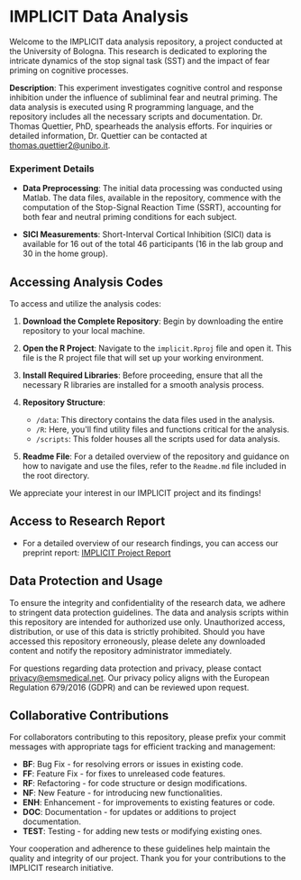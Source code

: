 # IMPLICIT Data Analysis

Welcome to the IMPLICIT data analysis repository, a project conducted at the University of Bologna. This research is dedicated to exploring the intricate dynamics of the stop signal task (SST) and the impact of fear priming on cognitive processes.

**Description**: This experiment investigates cognitive control and response inhibition under the influence of subliminal fear and neutral priming. The data analysis is executed using R programming language, and the repository includes all the necessary scripts and documentation. Dr. Thomas Quettier, PhD, spearheads the analysis efforts. For inquiries or detailed information, Dr. Quettier can be contacted at thomas.quettier2@unibo.it.

### Experiment Details

- **Data Preprocessing**: The initial data processing was conducted using Matlab. The data files, available in the repository, commence with the computation of the Stop-Signal Reaction Time (SSRT), accounting for both fear and neutral priming conditions for each subject.

- **SICI Measurements**: Short-Interval Cortical Inhibition (SICI) data is available for 16 out of the total 46 participants (16 in the lab group and 30 in the home group).

## Accessing Analysis Codes

To access and utilize the analysis codes:

1. **Download the Complete Repository**: Begin by downloading the entire repository to your local machine.

2. **Open the R Project**: Navigate to the `implicit.Rproj` file and open it. This file is the R project file that will set up your working environment.

3. **Install Required Libraries**: Before proceeding, ensure that all the necessary R libraries are installed for a smooth analysis process.

4. **Repository Structure**: 
   - `/data`: This directory contains the data files used in the analysis.
   - `/R`: Here, you'll find utility files and functions critical for the analysis.
   - `/scripts`: This folder houses all the scripts used for data analysis.

5. **Readme File**: For a detailed overview of the repository and guidance on how to navigate and use the files, refer to the `Readme.md` file included in the root directory.


We appreciate your interest in our IMPLICIT project and its findings!

## Access to Research Report

- For a detailed overview of our research findings, you can access our preprint report: [IMPLICIT Project Report](https://github.com/Merluin/Face_To_Face/blob/main/MBS_control/docs/Report_Accuracy.html)

## Data Protection and Usage

To ensure the integrity and confidentiality of the research data, we adhere to stringent data protection guidelines. The data and analysis scripts within this repository are intended for authorized use only. Unauthorized access, distribution, or use of this data is strictly prohibited. Should you have accessed this repository erroneously, please delete any downloaded content and notify the repository administrator immediately.

For questions regarding data protection and privacy, please contact privacy@emsmedical.net. Our privacy policy aligns with the European Regulation 679/2016 (GDPR) and can be reviewed upon request.

## Collaborative Contributions

For collaborators contributing to this repository, please prefix your commit messages with appropriate tags for efficient tracking and management:
- **BF**: Bug Fix - for resolving errors or issues in existing code.
- **FF**: Feature Fix - for fixes to unreleased code features.
- **RF**: Refactoring - for code structure or design modifications.
- **NF**: New Feature - for introducing new functionalities.
- **ENH**: Enhancement - for improvements to existing features or code.
- **DOC**: Documentation - for updates or additions to project documentation.
- **TEST**: Testing - for adding new tests or modifying existing ones. 

Your cooperation and adherence to these guidelines help maintain the quality and integrity of our project. Thank you for your contributions to the IMPLICIT research initiative.